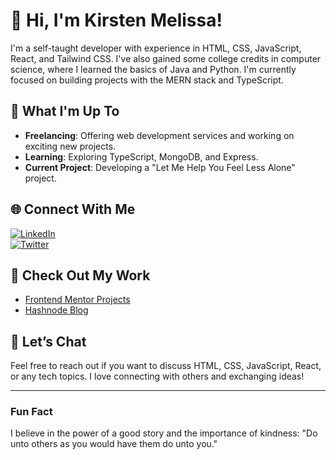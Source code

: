 # 👋 Hi, I'm Kirsten Melissa!

I'm a self-taught developer with experience in HTML, CSS, JavaScript, React, and Tailwind CSS. I've also gained some college credits in computer science, where I learned the basics of Java and Python. I'm currently focused on building projects with the MERN stack and TypeScript.

## 🌟 What I'm Up To
- **Freelancing**: Offering web development services and working on exciting new projects.
- **Learning**: Exploring TypeScript, MongoDB, and Express.
- **Current Project**: Developing a "Let Me Help You Feel Less Alone" project.

## 🌐 Connect With Me
[![LinkedIn](https://img.shields.io/badge/LinkedIn-%230077B5.svg?logo=linkedin&logoColor=white)](https://linkedin.com/in/kmcochrane)  
[![Twitter](https://img.shields.io/badge/X-black.svg?logo=X&logoColor=white)](https://x.com/km_fsdev)

## 📝 Check Out My Work
- [Frontend Mentor Projects](https://www.frontendmentor.io/profile/ofthewildfire)
- [Hashnode Blog](https://kirsty.hashnode.dev)

## 💬 Let’s Chat
Feel free to reach out if you want to discuss HTML, CSS, JavaScript, React, or any tech topics. I love connecting with others and exchanging ideas!

---

### Fun Fact
I believe in the power of a good story and the importance of kindness: "Do unto others as you would have them do unto you."
